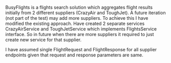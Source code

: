 BusyFlights is a flights search solution which aggregates flight results initially from 2 different suppliers (CrazyAir and ToughJet). A future iteration (not part of the test) may add more suppliers.
To achieve this I have modified the existing approach.
Have created 2 separate services CrazyAirService and ToughJetService which implements FlightsService interface. So in future
when there are more suppliers it required to just create new service for that supplier.

I have assumed single FlightRequest and FlightResponse for all supplier endpoints given that request and response 
parameters are same.


